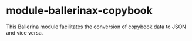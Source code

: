 # module-ballerinax-copybook
This Ballerina module facilitates the conversion of copybook data to JSON and vice versa.
